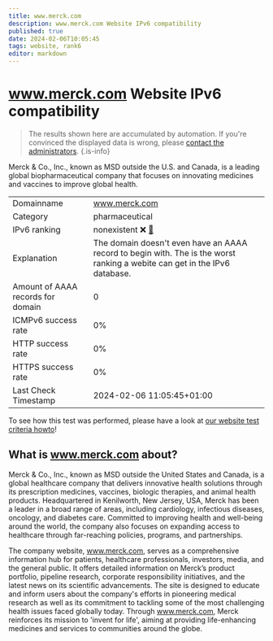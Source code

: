 ```yaml
---
title: www.merck.com
description: www.merck.com Website IPv6 compatibility
published: true
date: 2024-02-06T10:05:45
tags: website, rank6
editor: markdown
---
```


# www.merck.com Website IPv6 compatibility

> The results shown here are accumulated by automation. If you're convinced the displayed data is wrong, please [contact the administrators](/howto/chat). 
{.is-info}

Merck & Co., Inc., known as MSD outside the U.S. and Canada, is a leading global biopharmaceutical company that focuses on innovating medicines and vaccines to improve global health.


|   |   |
| - | - |
| Domainname | www.merck.com
| Category | pharmaceutical |
| IPv6 ranking | nonexistent :x: [🔗](/howto/ranking) |
| Explanation | The domain doesn't even have an AAAA record to begin with. The is the worst ranking a webite can get in the IPv6 database. |
| Amount of AAAA records for domain | 0 |
| ICMPv6 success rate | 0%|
| HTTP success rate | 0% |
| HTTPS success rate | 0% |
| Last Check Timestamp | 2024-02-06 11:05:45+01:00 |

To see how this test was performed, please have a look at [our website test criteria howto](/howto/testcriteria/website)!


## What is www.merck.com about?
Merck & Co., Inc., known as MSD outside the United States and Canada, is a global healthcare company that delivers innovative health solutions through its prescription medicines, vaccines, biologic therapies, and animal health products. Headquartered in Kenilworth, New Jersey, USA, Merck has been a leader in a broad range of areas, including cardiology, infectious diseases, oncology, and diabetes care. Committed to improving health and well-being around the world, the company also focuses on expanding access to healthcare through far-reaching policies, programs, and partnerships.

The company website, www.merck.com, serves as a comprehensive information hub for patients, healthcare professionals, investors, media, and the general public. It offers detailed information on Merck’s product portfolio, pipeline research, corporate responsibility initiatives, and the latest news on its scientific advancements. The site is designed to educate and inform users about the company's efforts in pioneering medical research as well as its commitment to tackling some of the most challenging health issues faced globally today. Through www.merck.com, Merck reinforces its mission to 'invent for life', aiming at providing life-enhancing medicines and services to communities around the globe.


